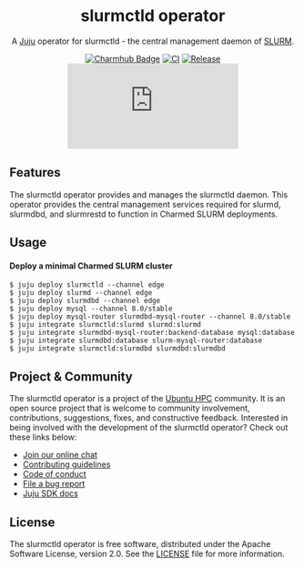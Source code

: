 <div align="center">

# slurmctld operator

A [Juju](https://juju.is) operator for slurmctld - the central management daemon of [SLURM](https://slurm.schedmd.com/overview.html).

[![Charmhub Badge](https://charmhub.io/slurmctld/badge.svg)](https://charmhub.io/slurmctld)
[![CI](https://github.com/omnivector-solutions/slurmctld-operator/actions/workflows/ci.yaml/badge.svg)](https://github.com/omnivector-solutions/slurmctld-operator/actions/workflows/ci.yaml/badge.svg)
[![Release](https://github.com/omnivector-solutions/slurmctld-operator/actions/workflows/release.yaml/badge.svg)](https://github.com/omnivector-solutions/slurmctld-operator/actions/workflows/release.yaml/badge.svg)
[![Matrix](https://img.shields.io/matrix/ubuntu-hpc%3Amatrix.org?logo=matrix&label=ubuntu-hpc)](https://matrix.to/#/#ubuntu-hpc:matrix.org)

</div>

## Features

The slurmctld operator provides and manages the slurmctld daemon. This operator provides the central management services required for slurmd, slurmdbd, and slurmrestd to function in Charmed SLURM deployments.

## Usage

#### Deploy a minimal Charmed SLURM cluster

```shell
$ juju deploy slurmctld --channel edge
$ juju deploy slurmd --channel edge
$ juju deploy slurmdbd --channel edge
$ juju deploy mysql --channel 8.0/stable
$ juju deploy mysql-router slurmdbd-mysql-router --channel 8.0/stable
$ juju integrate slurmctld:slurmd slurmd:slurmd
$ juju integrate slurmdbd-mysql-router:backend-database mysql:database
$ juju integrate slurmdbd:database slurm-mysql-router:database
$ juju integrate slurmctld:slurmdbd slurmdbd:slurmdbd
```

## Project & Community

The slurmctld operator is a project of the [Ubuntu HPC](https://discourse.ubuntu.com/t/high-performance-computing-team/35988) 
community. It is an open source project that is welcome to community involvement, contributions, suggestions, fixes, and 
constructive feedback. Interested in being involved with the development of the slurmctld operator? Check out these links below:

* [Join our online chat](https://matrix.to/#/#ubuntu-hpc:matrix.org)
* [Contributing guidelines](./CONTRIBUTING.md)
* [Code of conduct](https://ubuntu.com/community/ethos/code-of-conduct)
* [File a bug report](https://github.com/omnivector-solutions/slurmctld-operator/issues)
* [Juju SDK docs](https://juju.is/docs/sdk)

## License

The slurmctld operator is free software, distributed under the Apache Software License, version 2.0. See the [LICENSE](./LICENSE) file for more information.
